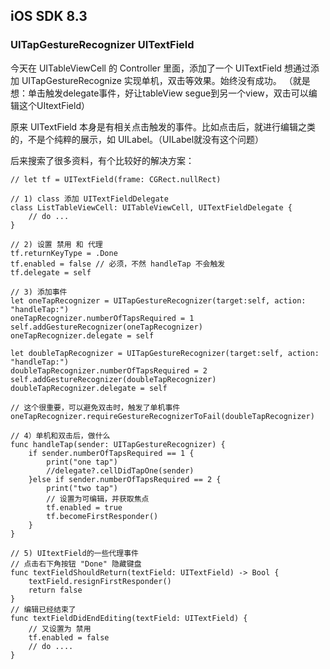 ## iOS SDK 8.3

###  UITapGestureRecognizer UITextField

今天在 UITableViewCell 的 Controller 里面，添加了一个 UITextField
想通过添加 UITapGestureRecognize 实现单机，双击等效果。始终没有成功。
（就是想：单击触发delegate事件，好让tableView segue到另一个view，双击可以编辑这个UItextField）

原来 UITextField 本身是有相关点击触发的事件。比如点击后，就进行编辑之类的，不是个纯粹的展示，如
UILabel。（UILabel就没有这个问题）

后来搜索了很多资料，有个比较好的解决方案：

```
// let tf = UITextField(frame: CGRect.nullRect)

// 1) class 添加 UITextFieldDelegate
class ListTableViewCell: UITableViewCell, UITextFieldDelegate {
    // do ...
}

// 2) 设置 禁用 和 代理
tf.returnKeyType = .Done
tf.enabled = false // 必须，不然 handleTap 不会触发
tf.delegate = self

// 3) 添加事件
let oneTapRecognizer = UITapGestureRecognizer(target:self, action: "handleTap:")
oneTapRecognizer.numberOfTapsRequired = 1
self.addGestureRecognizer(oneTapRecognizer)
oneTapRecognizer.delegate = self
 
let doubleTapRecognizer = UITapGestureRecognizer(target:self, action: "handleTap:")
doubleTapRecognizer.numberOfTapsRequired = 2
self.addGestureRecognizer(doubleTapRecognizer)
doubleTapRecognizer.delegate = self
 
// 这个很重要，可以避免双击时，触发了单机事件
oneTapRecognizer.requireGestureRecognizerToFail(doubleTapRecognizer)

// 4）单机和双击后，做什么
func handleTap(sender: UITapGestureRecognizer) {
    if sender.numberOfTapsRequired == 1 {
        print("one tap")
        //delegate?.cellDidTapOne(sender)
    }else if sender.numberOfTapsRequired == 2 {
        print("two tap")
        // 设置为可编辑，并获取焦点
        tf.enabled = true
        tf.becomeFirstResponder()
    }
}

// 5) UItextField的一些代理事件
// 点击右下角按钮 "Done" 隐藏键盘
func textFieldShouldReturn(textField: UITextField) -> Bool {
    textField.resignFirstResponder()
    return false
}
// 编辑已经结束了
func textFieldDidEndEditing(textField: UITextField) {
    // 又设置为 禁用
    tf.enabled = false
    // do ....
}

```
